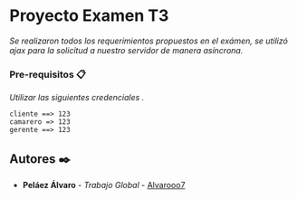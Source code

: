 # Proyecto Examen T3

_Se realizaron todos los requerimientos propuestos en el exámen, se utilizó ajax para la solicitud a nuestro servidor de manera asíncrona._

### Pre-requisitos 📋

_Utilizar las siguientes credenciales ._

```
cliente ==> 123
camarero => 123
gerente ==> 123
```

## Autores ✒️


* **Peláez Álvaro** - *Trabajo Global* - [Alvarooo7](https://github.com/Alvarooo7)


